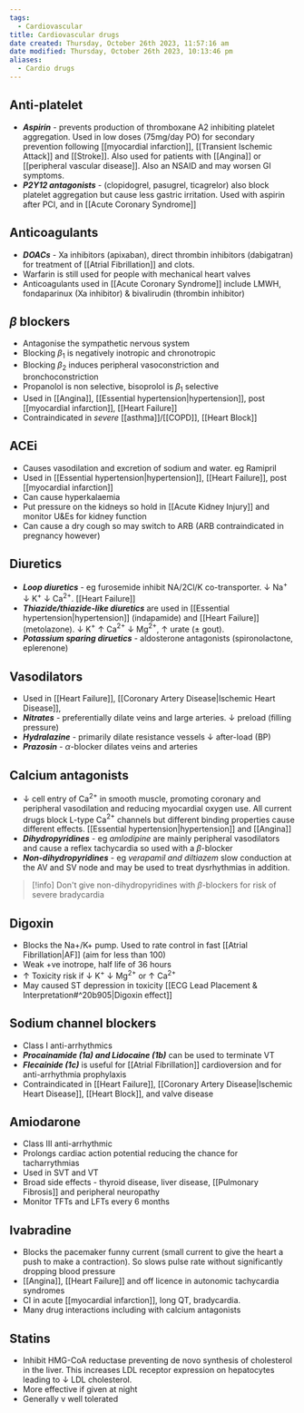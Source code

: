 ```yaml
---
tags:
  - Cardiovascular
title: Cardiovascular drugs
date created: Thursday, October 26th 2023, 11:57:16 am
date modified: Thursday, October 26th 2023, 10:13:46 pm
aliases:
  - Cardio drugs
---
```


## Anti-platelet

- **_Aspirin_** - prevents production of thromboxane A2 inhibiting platelet aggregation. Used in low doses (75mg/day PO) for secondary prevention following [[myocardial infarction]], [[Transient Ischemic Attack]] and [[Stroke]]. Also used for patients with [[Angina]] or [[peripheral vascular disease]]. Also an NSAID and may worsen GI symptoms.  
- ***P2Y12 antagonists*** - (clopidogrel, pasugrel, ticagrelor) also block platelet aggregation but cause less gastric irritation. Used with aspirin after PCI, and in [[Acute Coronary Syndrome]]

## Anticoagulants

- ***DOACs*** - Xa inhibitors (apixaban), direct thrombin inhibitors (dabigatran) for treatment of [[Atrial Fibrillation]] and clots. 
- Warfarin is still used for people with mechanical heart valves
- Anticoagulants used in [[Acute Coronary Syndrome]] include LMWH, fondaparinux (Xa inhibitor) & bivalirudin (thrombin inhibitor)

## $\beta$ blockers

- Antagonise the sympathetic nervous system
- Blocking $\beta_1$ is negatively inotropic and chronotropic
- Blocking $\beta_2$ induces peripheral vasoconstriction and bronchoconstriction
- Propanolol is non selective, bisoprolol is $\beta_1$ selective
- Used in [[Angina]], [[Essential hypertension|hypertension]], post [[myocardial infarction]], [[Heart Failure]]
- Contraindicated in _severe_ [[asthma]]/[[COPD]], [[Heart Block]]

## ACEi 

- Causes vasodilation and excretion of sodium and water. eg Ramipril 
- Used in [[Essential hypertension|hypertension]], [[Heart Failure]], post [[myocardial infarction]]
- Can cause hyperkalaemia 
- Put pressure on the kidneys so hold in [[Acute Kidney Injury]] and monitor U&Es for kidney function
- Can cause a dry cough so may switch to ARB (ARB contraindicated in pregnancy however)

## Diuretics

- _**Loop diuretics**_ - eg furosemide inhibit NA/2Cl/K co-transporter. $\downarrow$ Na$^+$ $\downarrow$ K$^+$ $\downarrow$ Ca$^{2+}$. [[Heart Failure]]
- **_Thiazide/thiazide-like diuretics_** are used in [[Essential hypertension|hypertension]] (indapamide) and [[Heart Failure]] (metolazone). $\downarrow$ K$^+$ $\uparrow$ Ca$^{2+}$ $\downarrow$ Mg$^{2+}$, $\uparrow$ urate ($\pm$ gout).
- _**Potassium sparing diruetics**_ - aldosterone antagonists (spironolactone, eplerenone) 

## Vasodilators 

- Used in [[Heart Failure]], [[Coronary Artery Disease|Ischemic Heart Disease]],   
- ***Nitrates*** - preferentially dilate veins and large arteries. $\downarrow$ preload (filling pressure)
- ***Hydralazine*** - primarily dilate resistance vessels $\downarrow$ after-load (BP)
- ***Prazosin*** - $\alpha$-blocker dilates veins and arteries

## Calcium antagonists 

- $\downarrow$ cell entry of Ca$^{2+}$ in smooth muscle, promoting coronary and peripheral vasodilation and reducing myocardial oxygen use. All current drugs block L-type Ca$^{2+}$ channels but different binding properties cause different effects. [[Essential hypertension|hypertension]] and [[Angina]]
- ***Dihydropyridines*** - eg _amlodipine_ are mainly peripheral vasodilators and cause a reflex tachycardia so used with a $\beta$-blocker
- ***Non-dihydropyridines*** - eg _verapamil and diltiazem_ slow conduction at the AV and SV node and may be used to treat dysrhythmias in addition. 

> [!info] Don't give non-dihydropyridines with $\beta$-blockers for risk of severe bradycardia

## Digoxin

- Blocks the Na+/K+ pump. Used to rate control in fast [[Atrial Fibrillation|AF]] (aim for less than 100)
- Weak +ve inotrope, half life of 36 hours
- $\uparrow$ Toxicity risk if $\downarrow$ K$^+$ $\downarrow$ Mg$^{2+}$ or $\uparrow$ Ca$^{2+}$
- May caused ST depression in toxicity [[ECG Lead Placement & Interpretation#^20b905|Digoxin effect]]

## Sodium channel blockers

- Class I anti-arrhythmics 
- ***Procainamide (1a) and Lidocaine (1b)*** can be used to terminate VT
- ***Flecainide (1c)*** is useful for [[Atrial Fibrillation]] cardioversion and for anti-arrhythmia prophylaxis
- Contraindicated in [[Heart Failure]], [[Coronary Artery Disease|Ischemic Heart Disease]], [[Heart Block]], and valve disease

## Amiodarone

- Class III anti-arrhythmic
- Prolongs cardiac action potential reducing the chance for tacharrythmias 
- Used in SVT and VT 
- Broad side effects - thyroid disease, liver disease, [[Pulmonary Fibrosis]] and peripheral neuropathy 
- Monitor TFTs and LFTs every 6 months 

## Ivabradine

- Blocks the pacemaker funny current (small current to give the heart a push to make a contraction). So slows pulse rate without significantly dropping blood pressure
- [[Angina]], [[Heart Failure]] and off licence in autonomic tachycardia syndromes
- CI in acute [[myocardial infarction]], long QT, bradycardia.
- Many drug interactions including with calcium antagonists

## Statins

- Inhibit HMG-CoA reductase preventing de novo synthesis of cholesterol in the liver. This increases LDL receptor expression on hepatocytes leading to $\downarrow$ LDL cholesterol.
- More effective if given at night
- Generally v well tolerated